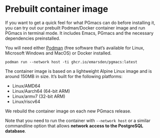 # Prebuilt container image

If you want to get a quick feel for what PGmacs can do before installing it, you can try out our
prebuilt Podman/Docker container image and run PGmacs in terminal mode. It includes Emacs, PGmacs
and the necessary dependencies preinstalled.

You will need either [Podman](http://podman.io/) (free software that’s available for Linux,
Microsoft Windows and MacOS) or Docker installed.

    podman run --network host -ti ghcr.io/emarsden/pgmacs:latest

The container image is based on a lightweight Alpine Linux image and is around 150MB in size. It’s
built for the following platforms:

- Linux/AMD64
- Linux/Aarch64 (64-bit ARM)
- Linux/armv7 (32-bit ARM)
- Linux/riscv64

We rebuild the container image on each new PGmacs release.

Note that you need to run the container with `--network host` or a similar commandline option that
allows **network access to the PostgreSQL database**.
